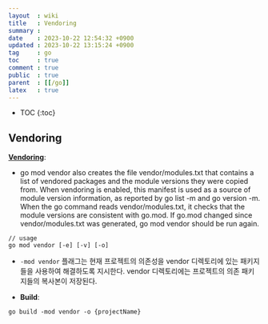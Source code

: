 ```yaml
---
layout  : wiki
title   : Vendoring
summary : 
date    : 2023-10-22 12:54:32 +0900
updated : 2023-10-22 13:15:24 +0900
tag     : go
toc     : true
comment : true
public  : true
parent  : [[/go]]
latex   : true
---
```

* TOC
{:toc}

## Vendoring

__[Vendoring](https://go.dev/ref/mod#vendoring)__:
- go mod vendor also creates the file vendor/modules.txt that contains a list of vendored packages and the module versions they were copied from. When vendoring is enabled, this manifest is used as a source of module version information, as reported by go list -m and go version -m. When the go command reads vendor/modules.txt, it checks that the module versions are consistent with go.mod. If go.mod changed since vendor/modules.txt was generated, go mod vendor should be run again.

```
// usage
go mod vendor [-e] [-v] [-o]
```

-  `-mod vendor` 플래그는 현재 프로젝트의 의존성을 vendor 디렉토리에 있는 패키지들을 사용하여 해결하도록 지시한다. vendor 디렉토리에는 프로젝트의 의존 패키지들의 복사본이 저장된다.

-  __Build__:

```
go build -mod vendor -o {projectName}
```